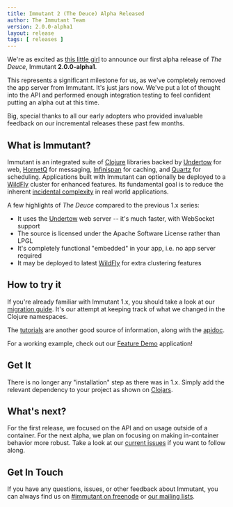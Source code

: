 ```yaml
---
title: Immutant 2 (The Deuce) Alpha Released
author: The Immutant Team
version: 2.0.0-alpha1
layout: release
tags: [ releases ]
---
```


We're as excited as
[this little girl](https://www.youtube.com/watch?v=cAltWGojKS0) to
announce our first alpha release of *The Deuce*, Immutant
**2.0.0-alpha1**.

This represents a significant milestone for us, as we've completely
removed the app server from Immutant. It's just jars now. We've put a
lot of thought into the API and performed enough integration testing
to feel confident putting an alpha out at this time.

Big, special thanks to all our early adopters who provided invaluable
feedback on our incremental releases these past few months.

## What is Immutant?

Immutant is an integrated suite of [Clojure](http://clojure.org)
libraries backed by [Undertow] for web, [HornetQ] for messaging,
[Infinispan] for caching, and [Quartz] for scheduling. Applications
built with Immutant can optionally be deployed to a [WildFly] cluster
for enhanced features. Its fundamental goal is to reduce the inherent
[incidental complexity](http://en.wikipedia.org/wiki/Accidental_complexity)
in real world applications.

A few highlights of *The Deuce* compared to the previous 1.x series:

* It uses the [Undertow] web server -- it's much faster, with WebSocket support
* The source is licensed under the Apache Software License rather than LPGL
* It's completely functional "embedded" in your app, i.e. no app server required
* It may be deployed to latest [WildFly] for extra clustering features

## How to try it

If you're already familiar with Immutant 1.x, you should take a look
at our [migration guide]. It's our attempt at keeping track of what we
changed in the Clojure namespaces.

The [tutorials] are another good source of information, along with the
[apidoc].

For a working example, check out our [Feature Demo] application!

## Get It

There is no longer any "installation" step as there was in 1.x. Simply
add the relevant dependency to your project as shown on [Clojars].

## What's next?

For the first release, we focused on the API and on usage outside of a
container. For the next alpha, we plan on focusing on making
in-container behavior more robust. Take a look at our [current issues]
if you want to follow along.

## Get In Touch

If you have any questions, issues, or other feedback about Immutant,
you can always find us on [#immutant on freenode](/community/) or
[our mailing lists](/community/mailing_lists).


[Clojars]: https://clojars.org/org.immutant/immutant
[tutorials]: /tutorials/
[apidoc]: /documentation/current/apidoc/
[migration guide]: https://github.com/immutant/immutant/blob/thedeuce/docs/migration-guide.md
[WildFly]: http://wildfly.org/
[Feature Demo]: https://github.com/immutant/feature-demo
[Infinispan]: http://infinispan.org
[HornetQ]: http://hornetq.org
[Undertow]: http://undertow.io
[Quartz]: http://quartz-scheduler.org/
[current issues]: https://issues.jboss.org/browse/IMMUTANT
